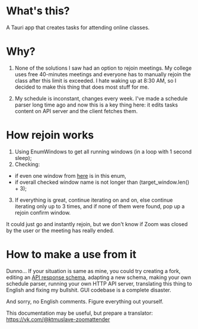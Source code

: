 # What's this?
A Tauri app that creates tasks for attending online classes.

# Why?
1. None of the solutions I saw had an option to rejoin meetings.
My college uses free 40-minutes meetings and everyone has
to manually rejoin the class after this limit is exceeded.
I hate waking up at 8:30 AM, so I decided to make this 
thing that does most stuff for me.

2. My schedule is inconstant, changes every week.
I've made a schedule parser long time ago and now
this is a key thing here: it edits tasks content
on API server and the client fetches them.

# How rejoin works
1. Using EnumWindows to get all running
windows (in a loop with 1 second sleep);
2. Checking: 
* if even one window from [here](https://github.com/kerdl/zoomattender/blob/fde28a5ea47e02472095401c54c8572729ea4f32/src/mappings/windnames.rs#L35) 
is in this enum,
* if overall checked window name is not longer
than (target_window.len() + 3);
3. If everything is great, 
continue iterating on and on,
else continue iterating only up to 3 times,
and if none of them were found, pop up
a rejoin confirm window.

It could just go and instantly rejoin,
but we don't know if Zoom was closed
by the user or the meeting has really ended.

# How to make a use from it
Dunno... If your situation is same as mine,
you could try creating a fork, editing an [API response
schema](https://github.com/kerdl/zoomattender/blob/master/src/mappings/tasks.rs), 
adapting a new schema, 
making your own schedule parser, running your own HTTP API server,
translating this thing to English and fixing my bullshit.
GUI codebase is a complete disaster.

And sorry, no English comments. Figure everything out yourself.

This documentation may be useful,
but prepare a translator: 
https://vk.com/@ktmuslave-zoomattender
